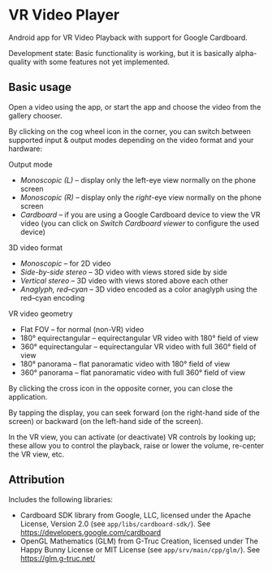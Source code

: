 VR Video Player
===============

Android app for VR Video Playback with support for Google Cardboard.

Development state: Basic functionality is working, but it is basically alpha-quality with some features not yet implemented.

Basic usage
-----------

Open a video using the app, or start the app and choose the video from the gallery chooser.

By clicking on the cog wheel icon in the corner, you can switch between supported input & output modes depending on the video format and your hardware:

Output mode
- _Monoscopic (L)_ – display only the left-eye view normally on the phone screen
- _Monoscopic (R)_ – display only the _right_-eye view normally on the phone screen
- _Cardboard_ – if you are using a Google Cardboard device to view the VR video (you can click on _Switch Cardboard viewer_ to configure the used device)

3D video format
- _Monoscopic_ – for 2D video
- _Side-by-side stereo_ – 3D video with views stored side by side
- _Vertical stereo_ – 3D video with views stored above each other
- _Anaglyph, red–cyan_ – 3D video encoded as a color anaglyph using the red–cyan encoding

VR video geometry
- Flat FOV – for normal (non-VR) video
- 180° equirectangular – equirectangular VR video with 180° field of view
- 360° equirectangular – equirectangular VR video with full 360° field of view
- 180° panorama – flat panoramatic video with 180° field of view
- 360° panorama – flat panoramatic video with full 360° field of view

By clicking the cross icon in the opposite corner, you can close the application.

By tapping the display, you can seek forward (on the right-hand side of the screen) or backward (on the left-hand side of the screen).

In the VR view, you can activate (or deactivate) VR controls by looking up; these allow you to control the playback, raise or lower the volume, re-center the VR view, etc.

Attribution
-----------

Includes the following libraries:
- Cardboard SDK library from Google, LLC, licensed under the Apache License, Version 2.0 (see `app/libs/cardboard-sdk/`). See https://developers.google.com/cardboard
- OpenGL Mathematics (GLM) from G-Truc Creation, licensed under The Happy Bunny License or MIT License (see `app/srv/main/cpp/glm/`). See https://glm.g-truc.net/
